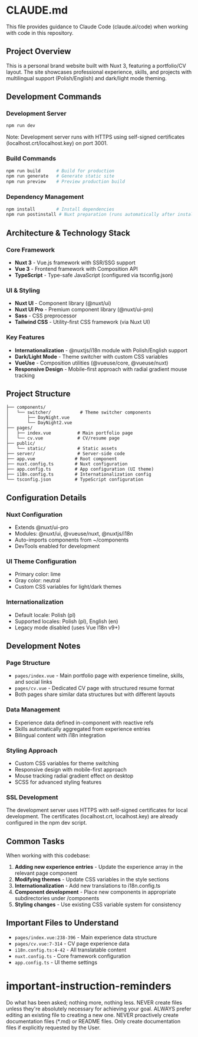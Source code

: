 # CLAUDE.md

This file provides guidance to Claude Code (claude.ai/code) when working with code in this repository.

## Project Overview

This is a personal brand website built with Nuxt 3, featuring a portfolio/CV layout. The site showcases professional experience, skills, and projects with multilingual support (Polish/English) and dark/light mode theming.

## Development Commands

### Development Server
```bash
npm run dev
```
Note: Development server runs with HTTPS using self-signed certificates (localhost.crt/localhost.key) on port 3001.

### Build Commands
```bash
npm run build      # Build for production
npm run generate   # Generate static site
npm run preview    # Preview production build
```

### Dependency Management
```bash
npm install        # Install dependencies
npm run postinstall # Nuxt preparation (runs automatically after install)
```

## Architecture & Technology Stack

### Core Framework
- **Nuxt 3** - Vue.js framework with SSR/SSG support
- **Vue 3** - Frontend framework with Composition API
- **TypeScript** - Type-safe JavaScript (configured via tsconfig.json)

### UI & Styling
- **Nuxt UI** - Component library (@nuxt/ui)
- **Nuxt UI Pro** - Premium component library (@nuxt/ui-pro)
- **Sass** - CSS preprocessor
- **Tailwind CSS** - Utility-first CSS framework (via Nuxt UI)

### Key Features
- **Internationalization** - @nuxtjs/i18n module with Polish/English support
- **Dark/Light Mode** - Theme switcher with custom CSS variables
- **VueUse** - Composition utilities (@vueuse/core, @vueuse/nuxt)
- **Responsive Design** - Mobile-first approach with radial gradient mouse tracking

## Project Structure

```
├── components/
│   └── switcher/           # Theme switcher components
│       ├── DayNight.vue
│       └── DayNight2.vue
├── pages/
│   ├── index.vue          # Main portfolio page
│   └── cv.vue             # CV/resume page
├── public/
│   └── static/            # Static assets
├── server/                # Server-side code
├── app.vue               # Root component
├── nuxt.config.ts        # Nuxt configuration
├── app.config.ts         # App configuration (UI theme)
├── i18n.config.ts        # Internationalization config
└── tsconfig.json         # TypeScript configuration
```

## Configuration Details

### Nuxt Configuration
- Extends @nuxt/ui-pro
- Modules: @nuxt/ui, @vueuse/nuxt, @nuxtjs/i18n
- Auto-imports components from ~/components
- DevTools enabled for development

### UI Theme Configuration
- Primary color: lime
- Gray color: neutral
- Custom CSS variables for light/dark themes

### Internationalization
- Default locale: Polish (pl)
- Supported locales: Polish (pl), English (en)
- Legacy mode disabled (uses Vue I18n v9+)

## Development Notes

### Page Structure
- `pages/index.vue` - Main portfolio page with experience timeline, skills, and social links
- `pages/cv.vue` - Dedicated CV page with structured resume format
- Both pages share similar data structures but with different layouts

### Data Management
- Experience data defined in-component with reactive refs
- Skills automatically aggregated from experience entries
- Bilingual content with i18n integration

### Styling Approach
- Custom CSS variables for theme switching
- Responsive design with mobile-first approach
- Mouse tracking radial gradient effect on desktop
- SCSS for advanced styling features

### SSL Development
The development server uses HTTPS with self-signed certificates for local development. The certificates (localhost.crt, localhost.key) are already configured in the npm dev script.

## Common Tasks

When working with this codebase:
1. **Adding new experience entries** - Update the experience array in the relevant page component
2. **Modifying themes** - Update CSS variables in the style sections
3. **Internationalization** - Add new translations to i18n.config.ts
4. **Component development** - Place new components in appropriate subdirectories under /components
5. **Styling changes** - Use existing CSS variable system for consistency

## Important Files to Understand

- `pages/index.vue:238-396` - Main experience data structure
- `pages/cv.vue:7-314` - CV page experience data
- `i18n.config.ts:4-42` - All translatable content
- `nuxt.config.ts` - Core framework configuration
- `app.config.ts` - UI theme settings
# important-instruction-reminders
Do what has been asked; nothing more, nothing less.
NEVER create files unless they're absolutely necessary for achieving your goal.
ALWAYS prefer editing an existing file to creating a new one.
NEVER proactively create documentation files (*.md) or README files. Only create documentation files if explicitly requested by the User.
